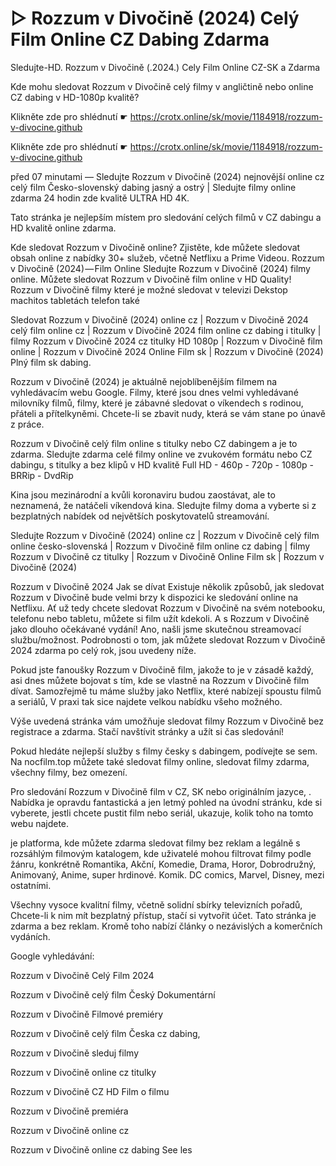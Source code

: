 # ▷ Rozzum v Divočině (2024) Celý Film Online CZ Dabing Zdarma
Sledujte-HD. Rozzum v Divočině (.2024.) Cely Film Online CZ-SK a Zdarma


Kde mohu sledovat Rozzum v Divočině celý filmy v angličtině nebo online CZ dabing v HD-1080p kvalitě?

 

 

 

Klikněte zde pro shlédnutí ☛ https://crotx.online/sk/movie/1184918/rozzum-v-divocine.github

Klikněte zde pro shlédnutí ☛ https://crotx.online/sk/movie/1184918/rozzum-v-divocine.github
 

 

 

před 07 minutami — Sledujte Rozzum v Divočině (2024) nejnovější online cz celý film Česko-slovenský dabing jasný a ostrý | Sledujte filmy online zdarma 24 hodin zde kvalitě ULTRA HD 4K.


Tato stránka je nejlepším místem pro sledování celých filmů v CZ dabingu a HD kvalitě online zdarma.


Kde sledovat Rozzum v Divočině online? Zjistěte, kde můžete sledovat obsah online z nabídky 30+ služeb, včetně Netflixu a Prime Videou. Rozzum v Divočině (2024) — Film Online Sledujte Rozzum v Divočině (2024) filmy online. Můžete sledovat Rozzum v Divočině film online v HD Quality! Rozzum v Divočině filmy které je možné sledovat v televizi Dekstop machitos tabletách telefon také


Sledovat Rozzum v Divočině (2024) online cz | Rozzum v Divočině 2024 celý film online cz | Rozzum v Divočině 2024 film online cz dabing i titulky | filmy Rozzum v Divočině 2024 cz titulky HD 1080p | Rozzum v Divočině film online | Rozzum v Divočině 2024 Online Film sk | Rozzum v Divočině (2024) Plný film sk dabing.


Rozzum v Divočině (2024) je aktuálně nejoblíbenějším filmem na vyhledávacím webu Google. Filmy, které jsou dnes velmi vyhledávané milovníky filmů, filmy, které je zábavné sledovat o víkendech s rodinou, přáteli a přítelkyněmi. Chcete-li se zbavit nudy, která se vám stane po únavě z práce.


Rozzum v Divočině celý film online s titulky nebo CZ dabingem a je to zdarma. Sledujte zdarma celé filmy online ve zvukovém formátu nebo CZ dabingu, s titulky a bez klipů v HD kvalitě Full HD - 460p - 720p - 1080p - BRRip - DvdRip


Kina jsou mezinárodní a kvůli koronaviru budou zaostávat, ale to neznamená, že natáčeli víkendová kina. Sledujte filmy doma a vyberte si z bezplatných nabídek od největších poskytovatelů streamování.


Sledujte Rozzum v Divočině (2024) online cz | Rozzum v Divočině celý film online česko-slovenská | Rozzum v Divočině film online cz dabing | filmy Rozzum v Divočině cz titulky | Rozzum v Divočině Online Film sk | Rozzum v Divočině (2024)


Rozzum v Divočině 2024 Jak se dívat Existuje několik způsobů, jak sledovat Rozzum v Divočině bude velmi brzy k dispozici ke sledování online na Netflixu. Ať už tedy chcete sledovat Rozzum v Divočině na svém notebooku, telefonu nebo tabletu, můžete si film užít kdekoli. A s Rozzum v Divočině jako dlouho očekávané vydání! Ano, našli jsme skutečnou streamovací službu/možnost. Podrobnosti o tom, jak můžete sledovat Rozzum v Divočině 2024 zdarma po celý rok, jsou uvedeny níže.

Pokud jste fanoušky Rozzum v Divočině film, jakože to je v zásadě každý, asi dnes můžete bojovat s tím, kde se vlastně na Rozzum v Divočině film dívat. Samozřejmě tu máme služby jako Netflix, které nabízejí spoustu filmů a seriálů, V praxi tak sice najdete velkou nabídku všeho možného.


Výše uvedená stránka vám umožňuje sledovat filmy Rozzum v Divočině bez registrace a zdarma. Stačí navštívit stránky a užít si čas sledování!


Pokud hledáte nejlepší služby s filmy česky s dabingem, podívejte se sem. Na nocfilm.top můžete také sledovat filmy online, sledovat filmy zdarma, všechny filmy, bez omezení.


Pro sledování Rozzum v Divočině film v CZ, SK nebo originálním jazyce, . Nabídka je opravdu fantastická a jen letmý pohled na úvodní stránku, kde si vyberete, jestli chcete pustit film nebo seriál, ukazuje, kolik toho na tomto webu najdete.


je platforma, kde můžete zdarma sledovat filmy bez reklam a legálně s rozsáhlým filmovým katalogem, kde uživatelé mohou filtrovat filmy podle žánru, konkrétně Romantika, Akční, Komedie, Drama, Horor, Dobrodružný, Animovaný, Anime, super hrdinové. Komik. DC comics, Marvel, Disney, mezi ostatními.


Všechny vysoce kvalitní filmy, včetně solidní sbírky televizních pořadů, Chcete-li k nim mít bezplatný přístup, stačí si vytvořit účet. Tato stránka je zdarma a bez reklam. Kromě toho nabízí články o nezávislých a komerčních vydáních.


Google vyhledávání:

Rozzum v Divočině Celý Film 2024

Rozzum v Divočině celý film Český Dokumentární

Rozzum v Divočině Filmové premiéry

Rozzum v Divočině celý film Česka cz dabing,

Rozzum v Divočině sleduj filmy

Rozzum v Divočině online cz titulky

Rozzum v Divočině CZ HD Film o filmu

Rozzum v Divočině premiéra

Rozzum v Divočině online cz

Rozzum v Divočině online cz dabing See les
